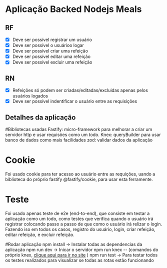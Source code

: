 # Aplicação Backed Nodejs Meals

## RF
- [x] Deve ser possível registrar um usuário <br>
- [x] Deve ser possível o usuárioo logar <br>
- [x] Deve ser possível criar uma refeição <br>
- [x] Deve ser possível editar uma refeição <br>
- [x] Deve ser possível excluir uma refeição <br>

## RN
- [x] Refeições só podem ser criadas/editadas/excluidas apenas pelos usuários logados
- [x] Deve ser possível indentificar o usuário entre as requisições

## Detalhes da aplicação

#Bibliotecas usadas
Fastify: micro-framework para melhorar a criar um servidor http e usar requisões como um todo.
Knex: queryBuilder para usar banco de dados como mais facilidades
zod: validar dados da aplicação

# Cookie 
Foi usado cookie para ter acesso ao usuário entre as requições, uando a biblioteca do próprio fastify @fastify/cookie, para usar esta ferramente.

# Teste
Foi usado apenas teste de e2e (end-to-end), que consiste em testar a aplicação como um todo, como testes que verifica quando o usuário irá registrar colocando passo a passo de que como o usuário irá relizar o login. <br>
Fazendo iso em todos os casos, registro do usuário, login, criar refeição, editar refeição, e excluir refeição.

#Rodar aplicação
npm install -> Instalar todas as dependencias da aplicação
npm run dev -> Inicar o servidor
npm run knex -- (comandos do próprio knex, [clique aqui para ir no site](https://knexjs.org/) )
npm run test -> Para testar todos os testes realizados para visualizar se todas as rotas estão funcionando
